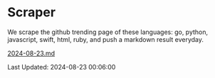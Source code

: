 # Scraper

We scrape the github trending page of these languages: go, python, javascript, swift, html, ruby, and push a markdown result everyday.

[2024-08-23.md](https://github.com/henson/Scraper/blob/master/2024-08-23.md)

Last Updated: 2024-08-23 00:06:00